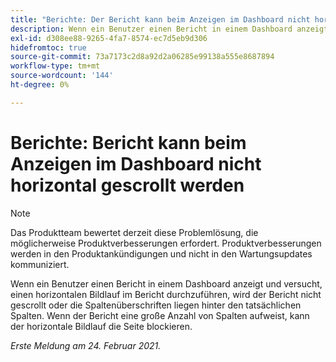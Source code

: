```yaml
---
title: "Berichte: Der Bericht kann beim Anzeigen im Dashboard nicht horizontal gescrollt werden."
description: Wenn ein Benutzer einen Bericht in einem Dashboard anzeigt und versucht, einen horizontalen Bildlauf im Bericht durchzuführen, wird der Bericht nicht gescrollt oder die Spaltenüberschriften liegen hinter den tatsächlichen Spalten. Wenn der Bericht eine große Anzahl von Spalten aufweist, kann der horizontale Bildlauf die Seite blockieren.
exl-id: d308ee88-9265-4fa7-8574-ec7d5eb9d306
hidefromtoc: true
source-git-commit: 73a7173c2d8a92d2a06285e99138a555e8687894
workflow-type: tm+mt
source-wordcount: '144'
ht-degree: 0%

---
```


# Berichte: Bericht kann beim Anzeigen im Dashboard nicht horizontal gescrollt werden

>[!NOTE]
>
>Das Produktteam bewertet derzeit diese Problemlösung, die möglicherweise Produktverbesserungen erfordert. Produktverbesserungen werden in den Produktankündigungen und nicht in den Wartungsupdates kommuniziert.

Wenn ein Benutzer einen Bericht in einem Dashboard anzeigt und versucht, einen horizontalen Bildlauf im Bericht durchzuführen, wird der Bericht nicht gescrollt oder die Spaltenüberschriften liegen hinter den tatsächlichen Spalten. Wenn der Bericht eine große Anzahl von Spalten aufweist, kann der horizontale Bildlauf die Seite blockieren.

_Erste Meldung am 24. Februar 2021._
